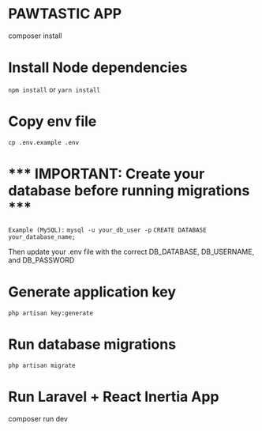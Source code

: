 # PAWTASTIC APP
composer install

# Install Node dependencies
`npm install`
or
`yarn install`

# Copy env file
`cp .env.example .env`

# *** IMPORTANT: Create your database before running migrations ***
 `Example (MySQL):`
 `mysql -u your_db_user -p`
 `CREATE DATABASE your_database_name;`

Then update your .env file with the correct DB_DATABASE, DB_USERNAME, and DB_PASSWORD

# Generate application key
`php artisan key:generate`

# Run database migrations
`php artisan migrate`



# Run Laravel + React Inertia App
composer run dev
